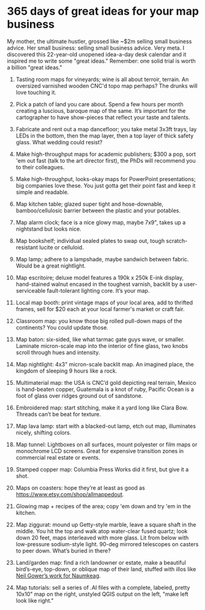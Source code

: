 # 365 days of great ideas for your map business

My mother, the ultimate hustler, grossed like ~$2m selling small business advice. Her small business: selling small business advice. Very meta. I discovered this 22-year-old unopened idea-a-day desk calendar and it inspired me to write some "great ideas." Remember: one solid trial is worth a billion "great ideas."


1. Tasting room maps for vineyards; wine is all about terroir, terrain. An oversized varnished wooden CNC'd topo map perhaps? The drunks will love touching it.

1. Pick a patch of land you care about. Spend a few hours per month creating a luscious, baroque map of the same. It’s important for the cartographer to have show-pieces that reflect your taste and talents.

1. Fabricate and rent out a map dancefloor; you take metal 3x3ft trays, lay LEDs in the bottom, then the map layer, then a top layer of thick safety glass. What wedding could resist?

1. Make high-throughput maps for academic publishers; $300 a pop, sort 'em out fast (talk to the art director first), the PhDs will recommend you to their colleagues.

1. Make high-throughput, looks-okay maps for PowerPoint presentations; big companies love these. You just gotta get their point fast and keep it simple and readable.

1. Map kitchen table; glazed super tight and hose-downable, bamboo/cellulosic barrier between the plastic and your potables.

1. Map alarm clock; face is a nice glowy map, maybe 7x9", takes up a nightstand but looks nice.

1. Map bookshelf; individual sealed plates to swap out, tough scratch-resistant lucite or celluloid.

1. Map lamp; adhere to a lampshade, maybe sandwich between fabric. Would be a great nightlight.

1. Map escritoire; deluxe model features a 190k x 250k E-ink display, hand-stained walnut encased in the toughest varnish, backlit by a user-serviceable fault-tolerant lighting core. It’s your map.

1. Local map booth: print vintage maps of your local area, add to thrifted frames, sell for $20 each at your local farmer's market or craft fair.

1. Classroom map: you know those big rolled pull-down maps of the continents? You could update those.

1. Map baton: six-sided, like what tarmac gate guys wave, or smaller. Laminate micron-scale map into the interior of fine glass, two knobs scroll through hues and intensity.

1. Map nightlight: 4x3" micron-scale backlit map. An imagined place, the kingdom of sleeping 9 hours like a rock.

1. Multimaterial map: the USA is CNC’d gold depicting real terrain, Mexico is hand-beaten copper, Guatemala is a knot of ruby, Pacific Ocean is a foot of glass over ridges ground out of sandstone.

1. Embroidered map: start stitching, make it a yard long like Clara Bow. Threads can’t be beat for texture.

1. Map lava lamp: start with a blacked-out lamp, etch out map, illuminates nicely, shifting colors.

1. Map tunnel: Lightboxes on all surfaces, mount polyester or film maps or monochrome LCD screens. Great for expensive transition zones in commercial real estate or events.

1. Stamped copper map: Columbia Press Works did it first, but give it a shot.

1. Maps on coasters: hope they’re at least as good as https://www.etsy.com/shop/allmappedout.

1. Glowing map + recipes of the area; copy 'em down and try 'em in the kitchen.

1. Map ziggurat: mound up Getty-style marble, leave a square shaft in the middle. You hit the top and walk atop water-clear fused quartz; look down 20 feet, maps interleaved with more glass. Lit from below with low-pressure sodium-style light. 90-deg mirrored telescopes on casters to peer down. What’s buried in there?

1. Land/garden map: find a rich landowner or estate, make a beautiful bird’s-eye, top-down, or oblique map of their land, stuffed with illos like [Neil Gower’s work for Naumkeag](https://freight.cargo.site/w/1200/i/9be2e54a1e4cb74ea60824ff14bb558aa030cfe2bb65370bce55b1777a96f03e/Neil-Gower_Naumkeag.jpg).

1. Map tutorials: sell a series of .AI files with a complete, labeled, pretty 10x10" map on the right, unstyled QGIS output on the left, "make left look like right."
